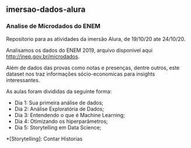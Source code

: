 ## imersao-dados-alura
### Analise de Microdados do ENEM


Repositorio para as atividades da imersão Alura, de 19/10/20 ate 24/10/20.

Analisamos os dados do ENEM 2019, arquivo disponivel aqui http://inep.gov.br/microdados.

Além de dados das provas como notas e presenças, dentre outros, este dataset nos traz informações sócio-economicas para insights interessantes.

As aulas foram divididas da seguinte forma:

- Dia 1: Sua primeira análise de dados;
- Dia 2: Análise Exploratória de Dados;
- Dia 3: Entendendo o que é Machine Learning;
- Dia 4: Otimizando os hiperparâmetros;
- Dia 5: Storytelling em Data Science;

*[Storytelling]: Contar Historias
